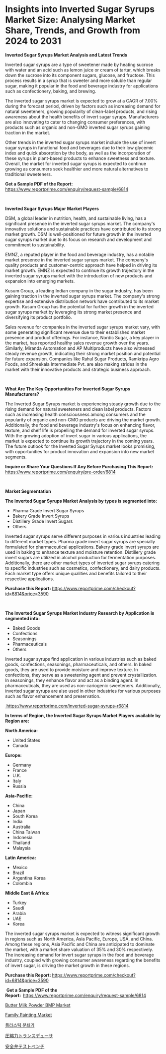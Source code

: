 <p><h1>Insights into Inverted Sugar Syrups Market Size: Analysing Market Share, Trends, and Growth from 2024 to 2031</h1></p><p><strong>Inverted Sugar Syrups Market Analysis and Latest Trends</strong></p>
<p><p>Inverted sugar syrups are a type of sweetener made by heating sucrose with water and an acid such as lemon juice or cream of tartar, which breaks down the sucrose into its component sugars, glucose, and fructose. This process results in a syrup that is sweeter and more soluble than regular sugar, making it popular in the food and beverage industry for applications such as confectionery, baking, and brewing.</p><p>The inverted sugar syrups market is expected to grow at a CAGR of 7.00% during the forecast period, driven by factors such as increasing demand for natural sweeteners, growing popularity of clean-label products, and rising awareness about the health benefits of invert sugar syrups. Manufacturers are also innovating to cater to changing consumer preferences, with products such as organic and non-GMO inverted sugar syrups gaining traction in the market.</p><p>Other trends in the inverted sugar syrups market include the use of invert sugar syrups in functional food and beverages due to their low glycemic index and quick absorption by the body, as well as the incorporation of these syrups in plant-based products to enhance sweetness and texture. Overall, the market for inverted sugar syrups is expected to continue growing as consumers seek healthier and more natural alternatives to traditional sweeteners.</p></p>
<p><strong>Get a Sample PDF of the Report:&nbsp;</strong> <a href="https://www.reportprime.com/enquiry/request-sample/6814">https://www.reportprime.com/enquiry/request-sample/6814</a></p>
<p>&nbsp;</p>
<p><strong>Inverted Sugar Syrups Major Market Players</strong></p>
<p><p>DSM, a global leader in nutrition, health, and sustainable living, has a significant presence in the inverted sugar syrups market. The company's innovative solutions and sustainable practices have contributed to its strong market growth. DSM is well-positioned for future growth in the inverted sugar syrups market due to its focus on research and development and commitment to sustainability.</p><p>EMNZ, a reputed player in the food and beverage industry, has a notable market presence in the inverted sugar syrups market. The company's quality products and customer-centric approach have helped in driving its market growth. EMNZ is expected to continue its growth trajectory in the inverted sugar syrups market with the introduction of new products and expansion into emerging markets.</p><p>Kusum Group, a leading Indian company in the sugar industry, has been gaining traction in the inverted sugar syrups market. The company's strong expertise and extensive distribution network have contributed to its market growth. Kusum Group has the potential for further growth in the inverted sugar syrups market by leveraging its strong market presence and diversifying its product portfolio.</p><p>Sales revenue for companies in the inverted sugar syrups market vary, with some generating significant revenue due to their established market presence and product offerings. For instance, Nordic Sugar, a key player in the market, has reported healthy sales revenue growth over the years. Similarly, Miranda Automation and AP Multiproducts have also witnessed steady revenue growth, indicating their strong market position and potential for future expansion. Companies like Rahul Sugar Products, Ramkripa Agro Foods, and Shreekala Intermediate Pvt. are also making strides in the market with their innovative products and strategic business approach.</p></p>
<p>&nbsp;</p>
<p><strong>What Are The Key Opportunities For Inverted Sugar Syrups Manufacturers?</strong></p>
<p><p>The Inverted Sugar Syrups market is experiencing steady growth due to the rising demand for natural sweeteners and clean label products. Factors such as increasing health consciousness among consumers and the popularity of organic and non-GMO products are driving the market growth. Additionally, the food and beverage industry's focus on enhancing flavor, texture, and shelf life is propelling the demand for inverted sugar syrups. With the growing adoption of invert sugar in various applications, the market is expected to continue its growth trajectory in the coming years. The future outlook for the Inverted Sugar Syrups market looks promising, with opportunities for product innovation and expansion into new market segments.</p></p>
<p><strong>Inquire or Share Your Questions If Any Before Purchasing This Report:</strong> <a href="https://www.reportprime.com/enquiry/pre-order/6814">https://www.reportprime.com/enquiry/pre-order/6814</a></p>
<p>&nbsp;</p>
<p><strong>Market Segmentation</strong></p>
<p><strong>The Inverted Sugar Syrups Market Analysis by types is segmented into:</strong></p>
<p><ul><li>Pharma Grade Invert Sugar Syrups</li><li>Bakery Grade Invert Syrups</li><li>Distillery Grade Invert Sugars</li><li>Others</li></ul></p>
<p><p>Inverted sugar syrups serve different purposes in various industries leading to different market types. Pharma grade invert sugar syrups are specially formulated for pharmaceutical applications. Bakery grade invert syrups are used in baking to enhance texture and moisture retention. Distillery grade invert sugars are utilized in alcohol production for fermentation purposes. Additionally, there are other market types of inverted sugar syrups catering to specific industries such as cosmetics, confectionery, and dairy products. Each market type offers unique qualities and benefits tailored to their respective applications.</p></p>
<p><strong>Purchase this Report:&nbsp;</strong><a href="https://www.reportprime.com/checkout?id=6814&price=3590">https://www.reportprime.com/checkout?id=6814&price=3590</a></p>
<p>&nbsp;</p>
<p><strong>The Inverted Sugar Syrups Market Industry Research by Application is segmented into:</strong></p>
<p><ul><li>Baked Goods</li><li>Confections</li><li>Seasonings</li><li>Pharmaceuticals</li><li>Others</li></ul></p>
<p><p>Inverted sugar syrups find application in various industries such as baked goods, confections, seasonings, pharmaceuticals, and others. In baked goods, they are used to provide moisture and improve texture. In confections, they serve as a sweetening agent and prevent crystallization. In seasonings, they enhance flavor and act as a binding agent. In pharmaceuticals, they are used as non-cariogenic sweeteners. Additionally, inverted sugar syrups are also used in other industries for various purposes such as flavor enhancement and preservation.</p></p>
<p><a href="https://www.reportprime.com/inverted-sugar-syrups-r6814">&nbsp;https://www.reportprime.com/inverted-sugar-syrups-r6814</a></p>
<p><strong>In terms of Region, the Inverted Sugar Syrups Market Players available by Region are:</strong></p>
<p>
    <p> <strong> North America: </strong>
        <ul>
            <li>United States</li>
            <li>Canada</li>
        </ul>
        </p> 
    <p> <strong> Europe: </strong>
        <ul>
            <li>Germany</li>
            <li>France</li>
            <li>U.K.</li>
            <li>Italy</li>
            <li>Russia</li>
        </ul>
        </p> 
    <p> <strong> Asia-Pacific: </strong>
        <ul>
            <li>China</li>
            <li>Japan</li>
            <li>South Korea</li>
            <li>India</li>
            <li>Australia</li>
            <li>China Taiwan</li>
            <li>Indonesia</li>
            <li>Thailand</li>
            <li>Malaysia</li>
        </ul>
        </p> 
    <p> <strong> Latin America: </strong>
        <ul>
            <li>Mexico</li>
            <li>Brazil</li>
            <li>Argentina Korea</li>
            <li>Colombia</li>
        </ul>
        </p> 
    <p> <strong> Middle East & Africa: </strong>
        <ul>
            <li>Turkey</li>
            <li>Saudi</li>
            <li>Arabia</li>
            <li>UAE</li>
            <li>Korea</li>
        </ul>
    </p>
    </p>
<p><p>The inverted sugar syrups market is expected to witness significant growth in regions such as North America, Asia Pacific, Europe, USA, and China. Among these regions, Asia Pacific and China are anticipated to dominate the market, with a market share valuation of 35% and 30% respectively. The increasing demand for invert sugar syrups in the food and beverage industry, coupled with growing consumer awareness regarding the benefits of invert sugar, is driving the market growth in these regions.</p></p>
<p><strong>Purchase this Report: </strong><a href="https://www.reportprime.com/checkout?id=6814&price=3590">https://www.reportprime.com/checkout?id=6814&price=3590</a></p>
<p>&nbsp;<strong>Get a Sample PDF of the Report:&nbsp;&nbsp;</strong><a href="https://www.reportprime.com/enquiry/request-sample/6814">https://www.reportprime.com/enquiry/request-sample/6814</a></p>
<p><strong></strong></p>
<p><p><a href="https://github.com/MyrticeDare2023/Market-Research-Report-List-1/blob/main/butter-milk-powder-bmp-market.md">Butter Milk Powder BMP Market</a></p><p><a href="https://issuu.com/reportprime-2/docs/family-painting-market-size-2030.pptx">Family Painting Market</a></p><p><a href="https://github.com/joannescott9078/Market-Research-Report-List-1/blob/main/409985471796.md">플라스틱 분쇄기</a></p><p><a href="https://github.com/vtbvgl20191192/Market-Research-Report-List-2/blob/main/535376375634.md">圧縮力トランスデューサ</a></p><p><a href="https://github.com/laurenreichert/Market-Research-Report-List-1/blob/main/184310175635.md">安全弁テストベンチ</a></p></p>